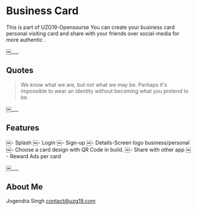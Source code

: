 # Business Card
This is part of UZG19-Opensourse
You can create your business card personal visiting card and share with your friends over social-media for more authentic .


￼___


## Quotes

> We know what we are, but not what we may be.
> Perhaps it's impossible to wear an identity without becoming what you pretend to be.

￼___


## Features
￼- Splash
￼- Login
￼- Sign-up
￼- Details-Screen logo business/personal 
￼- Choose a card design with QR Code in build.
￼- Share with other app
￼- Reward Ads per card

￼___

## About Me
Jogendra Singh
contact@uzg19.com

